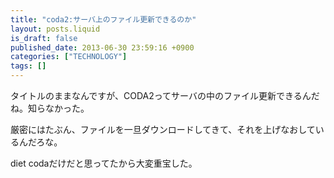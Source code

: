 ```yaml
---
title: "coda2:サーバ上のファイル更新できるのか"
layout: posts.liquid
is_draft: false
published_date: 2013-06-30 23:59:16 +0900
categories: ["TECHNOLOGY"]
tags: []
---
```


タイトルのままなんですが、CODA2ってサーバの中のファイル更新できるんだね。知らなかった。  
  
厳密にはたぶん、ファイルを一旦ダウンロードしてきて、それを上げなおしているんだろな。  
  
diet codaだけだと思ってたから大変重宝した。


